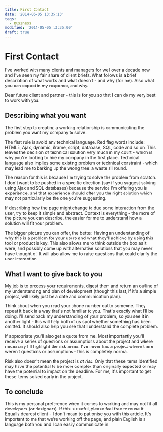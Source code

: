 ```yaml
---
title: First Contact
date: '2014-05-05 13:35:13'
tags:
  - business
modified: '2014-05-05 13:35:00'
draft: true
---
```

# First Contact

I've worked with many clients and managers for well over a decade now and I've seen my fair share of client briefs. What follows is a brief description of what works and what doesn't - and why (for me). Also what you can expect in my response, and why.

Dear future client and partner - this is for you so that I can do my very best to work with you.

<!--more-->

## Describing what you want

The first step to creating a working relationship is communicating the problem you want my company to solve. 

The first rule is avoid any technical language. Red flag words include: HTML5, Ajax, dynamic, iframe, script, database, SQL, code and so on. This leaves the decision of technical solution very much in my court - which is why you're looking to hire my company in the first place. Technical language also implies some existing problem or technical constraint - which may lead me to barking up the wrong tree: a waste all round.

The reason for this is because I'm trying to solve the problem from scratch. I don't want to be pushed in a specific direction (say if you suggest solving using Ajax and SQL databases) because the service I'm offering you is experience, and that experience should offer you the right solution which may not particularly be the one you're suggesting.

If describing how the page might change to due some interaction from the user, try to keep it simple and abstract. Context is everything - the more of the picture you can describe, the easier for me to understand how a solution will fit your problem.

The bigger picture you can offer, the better. Having an understanding of why this is a problem for your users and what they'll achieve by using this tool or product is key. This also allows me to think outside the box as it were, and possibly come up with alternative solutions that you may never have thought of. It will also allow me to raise questions that could clarify the user interaction.

## What I want to give back to you

My job is to process your requirements, digest them and return an outline of my understanding and plan of development (though this last, if it's a simple project, will likely just be a date and communication plan).

Think about when you read your phone number out to someone. They repeat it back in a way that's not familiar to you. That's exactly what I'll be doing. I'll send back my understanding of your problem, so you see it in another light - this will help both of us spot whether something has been omitted. It should also help you see that I understand the complete problem.

If appropriate you'll also get a quote from me. Most importantly you'll receive a series of questions or assumptions about the project and where necessary I'll highlight the risk areas. I've never had a project where there weren't questions or assumptions - this is completely normal.

Risk also doesn't mean the project is *at risk*. Only that these items identified may have the potential to be more complex than originally expected or may have the potential to impact on the deadline. For me, it's important to get these items solved early in the project.

## To conclude

This is my personal preference when it comes to working and may not fit all developers (or designers). If this is useful, please feel free to reuse it. Equally dearest client - I don't mean to patronise you with this article. It's important to me that we're working off the page, and plain English is a language both you and I can easily communicate in.

